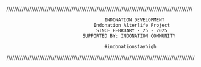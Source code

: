 /////////////////////////////////////////////////////////////////////////////////////////////////

										INDONATION DEVELOPMENT
									Indonation Alterlife Project
									 SINCE FEBRUARY - 25 - 2025
								SUPPORTED BY: INDONATION COMMUNITY

										#indonationstayhigh                                                                                

//////////////////////////////////////////////////////////////////////////////////////////////////
